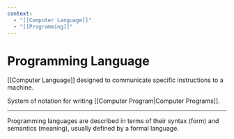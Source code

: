 ```yaml
---
context:
  - "[[Computer Language]]"
  - "[[Programming]]"
---
```


# Programming Language

[[Computer Language]] designed to communicate specific instructions to a machine.

System of notation for writing [[Computer Program|Computer Programs]].

---

Programming languages are described in terms of their syntax (form) and semantics (meaning), usually defined by a formal language.
